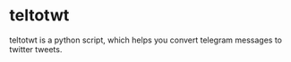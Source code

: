 # teltotwt
teltotwt is a python script, which helps you convert telegram messages to twitter tweets.
